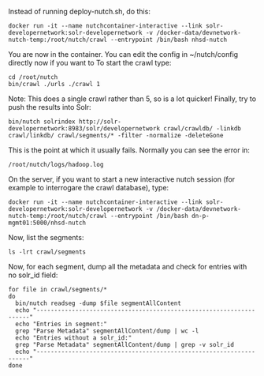 Instead of running deploy-nutch.sh, do this:

```
docker run -it --name nutchcontainer-interactive --link solr-developernetwork:solr-developernetwork -v /docker-data/devnetwork-nutch-temp:/root/nutch/crawl --entrypoint /bin/bash nhsd-nutch
```

You are now in the container.
You can edit the config in ~/nutch/config directly now if you want to
To start the crawl type:

```
cd /root/nutch
bin/crawl ./urls ./crawl 1
```

Note: This does a single crawl rather than 5, so is a lot quicker!
Finally, try to push the results into Solr:

```
bin/nutch solrindex http://solr-developernetwork:8983/solr/developernetwork crawl/crawldb/ -linkdb crawl/linkdb/ crawl/segments/* -filter -normalize -deleteGone
```

This is the point at which it usually fails.
Normally you can see the error in:

```
/root/nutch/logs/hadoop.log
```


On the server, if you want to start a new interactive nutch session (for example to interrogare the crawl database), type:

```
docker run -it --name nutchcontainer-interactive --link solr-developernetwork:solr-developernetwork -v /docker-data/devnetwork-nutch-temp:/root/nutch/crawl --entrypoint /bin/bash dn-p-mgmt01:5000/nhsd-nutch
```

Now, list the segments:

```
ls -lrt crawl/segments
```

Now, for each segment, dump all the metadata and check for entries with no solr_id field:

```
for file in crawl/segments/*
do
  bin/nutch readseg -dump $file segmentAllContent
  echo "--------------------------------------------------------------------"
  echo "Entries in segment:"
  grep "Parse Metadata" segmentAllContent/dump | wc -l
  echo "Entries without a solr_id:"
  grep "Parse Metadata" segmentAllContent/dump | grep -v solr_id
  echo "--------------------------------------------------------------------"
done
```


